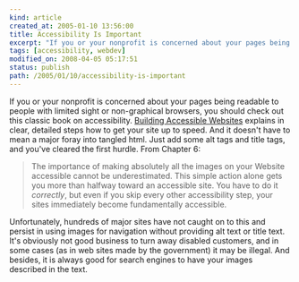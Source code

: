 ```yaml
---
kind: article
created_at: 2005-01-10 13:56:00
title: Accessibility Is Important
excerpt: "If you or your nonprofit is concerned about your pages being readable to people with limited sight or non-graphical browsers"
tags: [accessibility, webdev]
modified_on: 2008-04-05 05:17:51
status: publish 
path: /2005/01/10/accessibility-is-important
---
```


If you or your nonprofit is concerned about your pages being readable to people with limited sight or non-graphical browsers, you should check out this classic book on accessibility. <a href="http://joeclark.org/book/sashay/serialization/">Building Accessible Websites</a> explains in clear, detailed steps how to get your site up to speed. And it doesn't have to mean a major foray into tangled html. Just add some alt tags and title tags, and you've cleared the first hurdle. From Chapter 6:
<blockquote class="large">The importance of making absolutely all the images on your Website accessible cannot be underestimated. This simple action alone gets you more than halfway toward an accessible site. You have to do it <em>correctly</em>, but even if you skip every other accessibility step, your sites immediately become fundamentally accessible.</blockquote>

Unfortunately, hundreds of major sites have not caught on to this and persist in using images for navigation without providing alt text or title text. It's obviously not good business to turn away disabled customers, and in some cases (as in web sites made by the government) it may be illegal. And besides, it is always good for search engines to have your images described in the text.